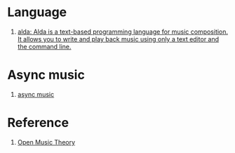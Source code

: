 # Language

1. [alda: Alda is a text-based programming language for music composition. It allows you to write and play back music using only a text editor and the command line.](https://alda.io/)

# Async music

1. [async music](https://async.art/music)

# Reference

1. [Open Music Theory](http://openmusictheory.com/)

